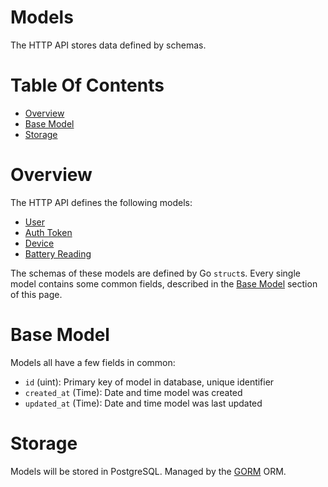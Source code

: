# Models
The HTTP API stores data defined by schemas. 

# Table Of Contents
- [Overview](#overview)
- [Base Model](#base-model)
- [Storage](#storage)

# Overview
The HTTP API defines the following models:

- [User](/server/docs/models/User.md)
- [Auth Token](/server/docs/models/Auth-Token.md)
- [Device](/server/docs/models/Device.md)
- [Battery Reading](/server/docs/models/Battery-Reading.md)

The schemas of these models are defined by Go `struct`s. Every single model 
contains some common fields, described in the [Base Model](#base-model) section 
of this page.

# Base Model
Models all have a few fields in common:

- `id` (uint): Primary key of model in database, unique identifier
- `created_at` (Time): Date and time model was created
- `updated_at` (Time): Date and time model was last updated

# Storage
Models will be stored in PostgreSQL. Managed by the 
[GORM](http://jinzhu.me/gorm/) ORM.
